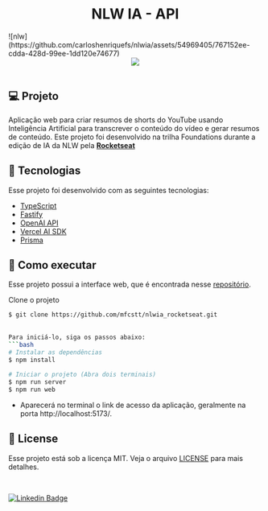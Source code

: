 
<h1 align="center">NLW IA - API</h1> 
 ![nlw](https://github.com/carloshenriquefs/nlwia/assets/54969405/767152ee-cdda-428d-99ee-1dd120e74677)

 <br> 
  
  
 <div align="center"> 
   <img src="https://photos.app.goo.gl/aGyDzqo72wxe7cGbA" /> 
 </div> 
  
 <br> 
  
 ## 💻 Projeto 
 Aplicação web para criar resumos de shorts do YouTube usando Inteligência Artificial para transcrever o conteúdo do vídeo e gerar resumos de conteúdo. Este projeto foi desenvolvido na trilha Foundations durante a edição de IA da NLW pela **[Rocketseat](https://www.rocketseat.com.br/)** 
 
 
 ## 🧪 Tecnologias 
  
 Esse projeto foi desenvolvido com as seguintes tecnologias: 
  
 - [TypeScript](https://www.typescriptlang.org/) 
 - [Fastify](https://fastify.dev/) 
 - [OpenAI API](https://openai.com/) 
 - [Vercel AI SDK](https://vercel.com/blog/introducing-the-vercel-ai-sdk) 
 - [Prisma](https://www.prisma.io/) 
  
 ## 🚀 Como executar 
 Esse projeto possui a interface web, que é encontrada nesse [repositório](https://github.com/mfcstt/nlwia_rocketseat). 
  
 Clone o projeto 
  
 ```bash 
 $ git clone https://github.com/mfcstt/nlwia_rocketseat.git 
  
  
 Para iniciá-lo, siga os passos abaixo: 
 ```bash 
 # Instalar as dependências 
 $ npm install 
  
 # Iniciar o projeto (Abra dois terminais)
 $ npm run server
 $ npm run web
 
 
 ``` 
 - Aparecerá no terminal o link de acesso da aplicação, geralmente na porta http://localhost:5173/. 
  
 ## 📝 License 
  
 Esse projeto está sob a licença MIT. Veja o arquivo [LICENSE](./LICENSE.md) para mais detalhes. 
  
 <br /> 
 
 [![Linkedin Badge](https://img.shields.io/badge/-mfcstt-blue?style=flat-square&logo=Linkedin&logoColor=white&link=https://www.linkedin.com/in/mfcstt)](https://www.linkedin.com/in/mfcstt)  
 
